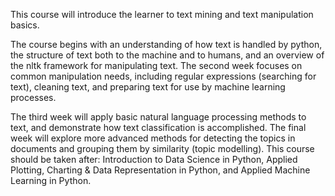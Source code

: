 This course will introduce the learner to text mining and text manipulation basics. 

The course begins with an understanding of how text is handled by python, the structure of text both to the machine and to humans, and an overview of the nltk framework for manipulating text. The second week focuses on common manipulation needs, including regular expressions (searching for text), cleaning text, and preparing text for use by machine learning processes. 

The third week will apply basic natural language processing methods to text, and demonstrate how text classification is accomplished. The final week will explore more advanced methods for detecting the topics in documents and grouping them by similarity (topic modelling). This course should be taken after: Introduction to Data Science in Python, Applied Plotting, Charting & Data Representation in Python, and Applied Machine Learning in Python.
 
